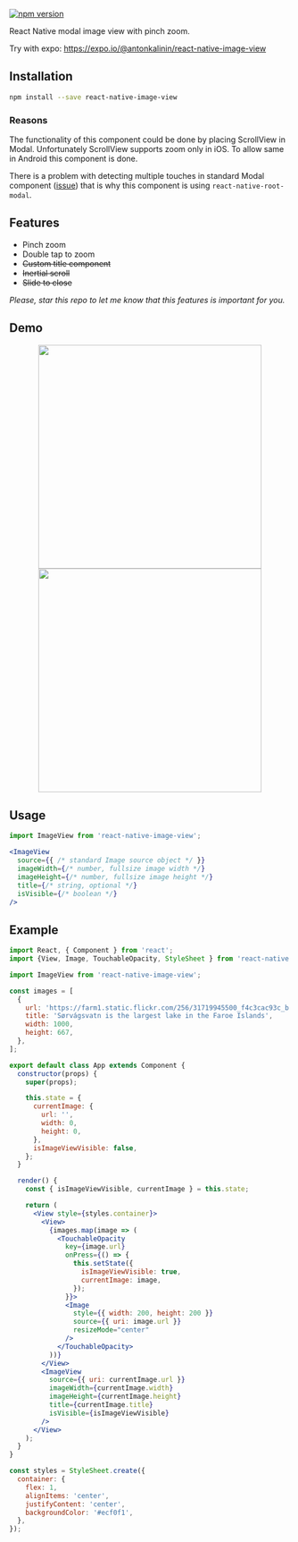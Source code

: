 [![npm version](https://badge.fury.io/js/react-native-image-view.svg)](https://badge.fury.io/js/react-native-image-view)

React Native modal image view with pinch zoom.

Try with expo: https://expo.io/@antonkalinin/react-native-image-view

## Installation

```bash
npm install --save react-native-image-view
```

### Reasons

The functionality of this component could be done by placing ScrollView in Modal.
Unfortunately ScrollView supports zoom only in iOS. To allow same in Android this component is done.

There is a problem with detecting multiple touches in standard Modal component ([issue](https://github.com/facebook/react-native/issues/14295)) that is why
this component is using `react-native-root-modal`.


## Features

- Pinch zoom
- Double tap to zoom
- ~~Custom title component~~
- ~~Inertial scroll~~
- ~~Slide to close~~

_Please, star this repo to let me know that this features is important for you._

## Demo

<p align="center">
  <img src="https://raw.githubusercontent.com/antonKalinin/react-native-image-view/master/static/demo_ios.gif" height="400" />
  <img src="https://raw.githubusercontent.com/antonKalinin/react-native-image-view/master/static/demo_android.gif" height="400" />
</p>

## Usage
```jsx
import ImageView from 'react-native-image-view';

<ImageView
  source={{ /* standard Image source object */ }}
  imageWidth={/* number, fullsize image width */}
  imageHeight={/* number, fullsize image height */}
  title={/* string, optional */}
  isVisible={/* boolean */}
/>
```

## Example
```jsx
import React, { Component } from 'react';
import {View, Image, TouchableOpacity, StyleSheet } from 'react-native';

import ImageView from 'react-native-image-view';

const images = [
  {
    url: 'https://farm1.static.flickr.com/256/31719945500_f4c3cac93c_b.jpg',
    title: 'Sørvágsvatn is the largest lake in the Faroe Islands',
    width: 1000,
    height: 667,
  },
];

export default class App extends Component {
  constructor(props) {
    super(props);

    this.state = {
      currentImage: {
        url: '',
        width: 0,
        height: 0,
      },
      isImageViewVisible: false,
    };
  }

  render() {
    const { isImageViewVisible, currentImage } = this.state;

    return (
      <View style={styles.container}>
        <View>
          {images.map(image => (
            <TouchableOpacity
              key={image.url}
              onPress={() => {
                this.setState({
                  isImageViewVisible: true,
                  currentImage: image,
                });
              }}>
              <Image
                style={{ width: 200, height: 200 }}
                source={{ uri: image.url }}
                resizeMode="center"
              />
            </TouchableOpacity>
          ))}
        </View>
        <ImageView
          source={{ uri: currentImage.url }}
          imageWidth={currentImage.width}
          imageHeight={currentImage.height}
          title={currentImage.title}
          isVisible={isImageViewVisible}
        />
      </View>
    );
  }
}

const styles = StyleSheet.create({
  container: {
    flex: 1,
    alignItems: 'center',
    justifyContent: 'center',
    backgroundColor: '#ecf0f1',
  },
});

```
